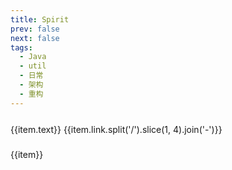 ```yaml
---
title: Spirit
prev: false
next: false
tags:
  - Java
  - util
  - 日常
  - 架构
  - 重构
---
```


<script setup>
import { useData } from 'vitepress'

const { site } = useData()

</script>



<div v-for="(item, index) in site.themeConfig.sidebar[1].items" style="line-height:40px">
  <a :href="item.link" :class="$style.a"> {{item.text}} </a>
  <span :class="$style.span">{{item.link.split('/').slice(1, 4).join('-')}}</span>
</div>

<div v-for="(item, index) in $frontmatter.tags" style="line-height:40px">
  <span>{{item}}</span>
</div>

<style module>
.a {
  cursor: pointer;
  text-decoration:none;
}
.span{
  float: right;
}
</style>
